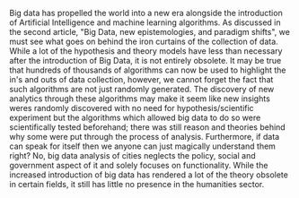Big data has propelled the world into a new era alongside the introduction of Artificial Intelligence and machine learning algorithms.  As discussed in the second article, "Big Data, new epistemologies, and paradigm shifts", we must see what goes on behind the iron curtains of the collection of data. While a lot of the hypothesis and theory models have less than necessary after the introduction of Big Data, it is not entirely obsolete. It may be true that hundreds of thousands of algorithms can now be used to highlight the in's and outs of data collection, however, we cannot forget the fact that such algorithms are not just randomly generated. The discovery of new analytics through these algorithms may make it seem like new insights weres randomly discovered with no need for hypothesis/scientific experiment but the algorithms which allowed big data to do so were scientifically tested beforehand; there was still reason and theories behind why some were put through the process of analysis. Furthermore, if data can speak for itself then we anyone can just magically understand them right? No, big data analysis of cities neglects the policy, social and government aspect of it and solely focuses on functionality. While the increased introduction of big data has rendered a lot of the theory obsolete in certain fields, it still has little no presence in the humanities sector. 
